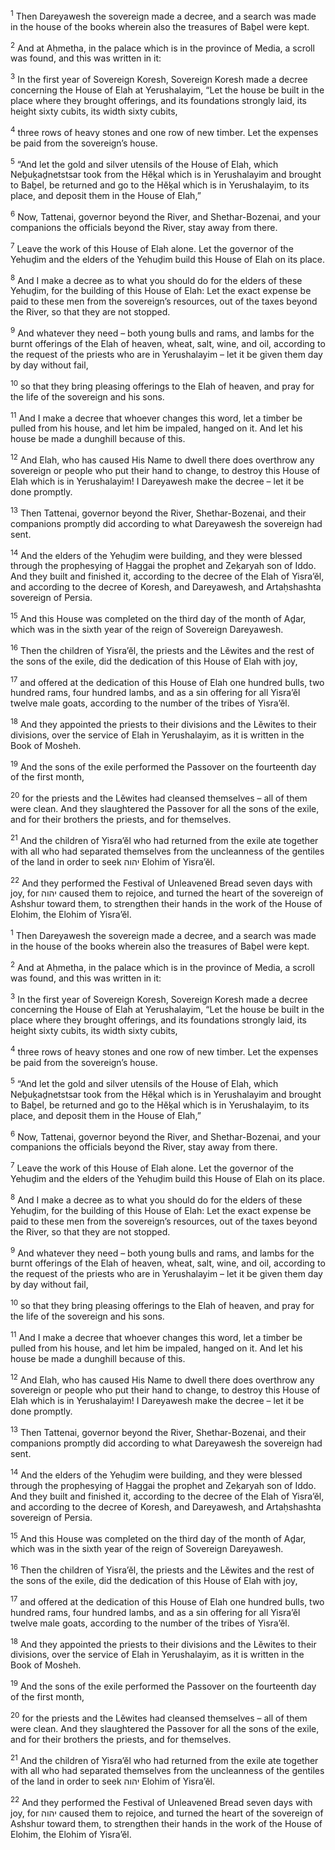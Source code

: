 <sup>1</sup> Then Dareyawesh the sovereign made a decree, and a search was made in the house of the books wherein also the treasures of Baḇel were kept.

<sup>2</sup> And at Aḥmetha, in the palace which is in the province of Media, a scroll was found, and this was written in it:

<sup>3</sup> In the first year of Sovereign Koresh, Sovereign Koresh made a decree concerning the House of Elah at Yerushalayim, “Let the house be built in the place where they brought offerings, and its foundations strongly laid, its height sixty cubits, its width sixty cubits,

<sup>4</sup> three rows of heavy stones and one row of new timber. Let the expenses be paid from the sovereign’s house.

<sup>5</sup> “And let the gold and silver utensils of the House of Elah, which Neḇuḵaḏnetstsar took from the Hĕḵal which is in Yerushalayim and brought to Baḇel, be returned and go to the Hĕḵal which is in Yerushalayim, to its place, and deposit them in the House of Elah,”

<sup>6</sup> Now, Tattenai, governor beyond the River, and Shethar-Bozenai, and your companions the officials beyond the River, stay away from there.

<sup>7</sup> Leave the work of this House of Elah alone. Let the governor of the Yehuḏim and the elders of the Yehuḏim build this House of Elah on its place.

<sup>8</sup> And I make a decree as to what you should do for the elders of these Yehuḏim, for the building of this House of Elah: Let the exact expense be paid to these men from the sovereign’s resources, out of the taxes beyond the River, so that they are not stopped.

<sup>9</sup> And whatever they need – both young bulls and rams, and lambs for the burnt offerings of the Elah of heaven, wheat, salt, wine, and oil, according to the request of the priests who are in Yerushalayim – let it be given them day by day without fail,

<sup>10</sup> so that they bring pleasing offerings to the Elah of heaven, and pray for the life of the sovereign and his sons.

<sup>11</sup> And I make a decree that whoever changes this word, let a timber be pulled from his house, and let him be impaled, hanged on it. And let his house be made a dunghill because of this.

<sup>12</sup> And Elah, who has caused His Name to dwell there does overthrow any sovereign or people who put their hand to change, to destroy this House of Elah which is in Yerushalayim! I Dareyawesh make the decree – let it be done promptly.

<sup>13</sup> Then Tattenai, governor beyond the River, Shethar-Bozenai, and their companions promptly did according to what Dareyawesh the sovereign had sent.

<sup>14</sup> And the elders of the Yehuḏim were building, and they were blessed through the prophesying of Ḥaggai the prophet and Zeḵaryah son of Iddo. And they built and finished it, according to the decree of the Elah of Yisra’ĕl, and according to the decree of Koresh, and Dareyawesh, and Artaḥshashta sovereign of Persia.

<sup>15</sup> And this House was completed on the third day of the month of Aḏar, which was in the sixth year of the reign of Sovereign Dareyawesh.

<sup>16</sup> Then the children of Yisra’ĕl, the priests and the Lĕwites and the rest of the sons of the exile, did the dedication of this House of Elah with joy,

<sup>17</sup> and offered at the dedication of this House of Elah one hundred bulls, two hundred rams, four hundred lambs, and as a sin offering for all Yisra’ĕl twelve male goats, according to the number of the tribes of Yisra’ĕl.

<sup>18</sup> And they appointed the priests to their divisions and the Lĕwites to their divisions, over the service of Elah in Yerushalayim, as it is written in the Book of Mosheh.

<sup>19</sup> And the sons of the exile performed the Passover on the fourteenth day of the first month,

<sup>20</sup> for the priests and the Lĕwites had cleansed themselves – all of them were clean. And they slaughtered the Passover for all the sons of the exile, and for their brothers the priests, and for themselves.

<sup>21</sup> And the children of Yisra’ĕl who had returned from the exile ate together with all who had separated themselves from the uncleanness of the gentiles of the land in order to seek יהוה Elohim of Yisra’ĕl.

<sup>22</sup> And they performed the Festival of Unleavened Bread seven days with joy, for יהוה caused them to rejoice, and turned the heart of the sovereign of Ashshur toward them, to strengthen their hands in the work of the House of Elohim, the Elohim of Yisra’ĕl.

<sup>1</sup> Then Dareyawesh the sovereign made a decree, and a search was made in the house of the books wherein also the treasures of Baḇel were kept.

<sup>2</sup> And at Aḥmetha, in the palace which is in the province of Media, a scroll was found, and this was written in it:

<sup>3</sup> In the first year of Sovereign Koresh, Sovereign Koresh made a decree concerning the House of Elah at Yerushalayim, “Let the house be built in the place where they brought offerings, and its foundations strongly laid, its height sixty cubits, its width sixty cubits,

<sup>4</sup> three rows of heavy stones and one row of new timber. Let the expenses be paid from the sovereign’s house.

<sup>5</sup> “And let the gold and silver utensils of the House of Elah, which Neḇuḵaḏnetstsar took from the Hĕḵal which is in Yerushalayim and brought to Baḇel, be returned and go to the Hĕḵal which is in Yerushalayim, to its place, and deposit them in the House of Elah,”

<sup>6</sup> Now, Tattenai, governor beyond the River, and Shethar-Bozenai, and your companions the officials beyond the River, stay away from there.

<sup>7</sup> Leave the work of this House of Elah alone. Let the governor of the Yehuḏim and the elders of the Yehuḏim build this House of Elah on its place.

<sup>8</sup> And I make a decree as to what you should do for the elders of these Yehuḏim, for the building of this House of Elah: Let the exact expense be paid to these men from the sovereign’s resources, out of the taxes beyond the River, so that they are not stopped.

<sup>9</sup> And whatever they need – both young bulls and rams, and lambs for the burnt offerings of the Elah of heaven, wheat, salt, wine, and oil, according to the request of the priests who are in Yerushalayim – let it be given them day by day without fail,

<sup>10</sup> so that they bring pleasing offerings to the Elah of heaven, and pray for the life of the sovereign and his sons.

<sup>11</sup> And I make a decree that whoever changes this word, let a timber be pulled from his house, and let him be impaled, hanged on it. And let his house be made a dunghill because of this.

<sup>12</sup> And Elah, who has caused His Name to dwell there does overthrow any sovereign or people who put their hand to change, to destroy this House of Elah which is in Yerushalayim! I Dareyawesh make the decree – let it be done promptly.

<sup>13</sup> Then Tattenai, governor beyond the River, Shethar-Bozenai, and their companions promptly did according to what Dareyawesh the sovereign had sent.

<sup>14</sup> And the elders of the Yehuḏim were building, and they were blessed through the prophesying of Ḥaggai the prophet and Zeḵaryah son of Iddo. And they built and finished it, according to the decree of the Elah of Yisra’ĕl, and according to the decree of Koresh, and Dareyawesh, and Artaḥshashta sovereign of Persia.

<sup>15</sup> And this House was completed on the third day of the month of Aḏar, which was in the sixth year of the reign of Sovereign Dareyawesh.

<sup>16</sup> Then the children of Yisra’ĕl, the priests and the Lĕwites and the rest of the sons of the exile, did the dedication of this House of Elah with joy,

<sup>17</sup> and offered at the dedication of this House of Elah one hundred bulls, two hundred rams, four hundred lambs, and as a sin offering for all Yisra’ĕl twelve male goats, according to the number of the tribes of Yisra’ĕl.

<sup>18</sup> And they appointed the priests to their divisions and the Lĕwites to their divisions, over the service of Elah in Yerushalayim, as it is written in the Book of Mosheh.

<sup>19</sup> And the sons of the exile performed the Passover on the fourteenth day of the first month,

<sup>20</sup> for the priests and the Lĕwites had cleansed themselves – all of them were clean. And they slaughtered the Passover for all the sons of the exile, and for their brothers the priests, and for themselves.

<sup>21</sup> And the children of Yisra’ĕl who had returned from the exile ate together with all who had separated themselves from the uncleanness of the gentiles of the land in order to seek יהוה Elohim of Yisra’ĕl.

<sup>22</sup> And they performed the Festival of Unleavened Bread seven days with joy, for יהוה caused them to rejoice, and turned the heart of the sovereign of Ashshur toward them, to strengthen their hands in the work of the House of Elohim, the Elohim of Yisra’ĕl.

